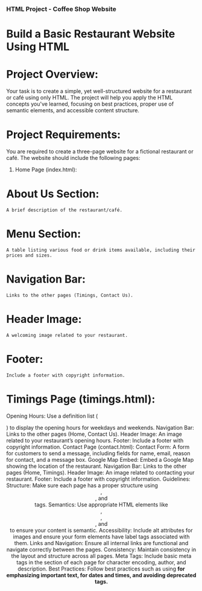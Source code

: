 ### HTML Project - Coffee Shop Website
# Build a Basic Restaurant Website Using HTML

# Project Overview:
Your task is to create a simple, yet well-structured website for a restaurant or café using only HTML. The project will help you apply the HTML concepts you've learned, focusing on best practices, proper use of semantic elements, and accessible content structure.

# Project Requirements:
You are required to create a three-page website for a fictional restaurant or café. The website should include the following pages:

1. Home Page (index.html):
  # About Us Section: 
    A brief description of the restaurant/café.
  # Menu Section: 
    A table listing various food or drink items available, including their prices and sizes.
  # Navigation Bar: 
    Links to the other pages (Timings, Contact Us).
  # Header Image: 
    A welcoming image related to your restaurant.
  # Footer: 
    Include a footer with copyright information.
  # Timings Page (timings.html):
Opening Hours: Use a definition list (<dl>) to display the opening hours for weekdays and weekends.
Navigation Bar: Links to the other pages (Home, Contact Us).
Header Image: An image related to your restaurant’s opening hours.
Footer: Include a footer with copyright information.
Contact Page (contact.html):
Contact Form: A form for customers to send a message, including fields for name, email, reason for contact, and a message box.
Google Map Embed: Embed a Google Map showing the location of the restaurant.
Navigation Bar: Links to the other pages (Home, Timings).
Header Image: An image related to contacting your restaurant.
Footer: Include a footer with copyright information.
Guidelines:
Structure: Make sure each page has a proper structure using <header>, <main>, and <footer> tags.
Semantics: Use appropriate HTML elements like <article>, <section>, <nav>, and <aside> to ensure your content is semantic.
Accessibility: Include alt attributes for images and ensure your form elements have label tags associated with them.
Links and Navigation: Ensure all internal links are functional and navigate correctly between the pages.
Consistency: Maintain consistency in the layout and structure across all pages.
Meta Tags: Include basic meta tags in the <head> section of each page for character encoding, author, and description.
Best Practices: Follow best practices such as using <strong> for emphasizing important text, <time> for dates and times, and avoiding deprecated tags.
